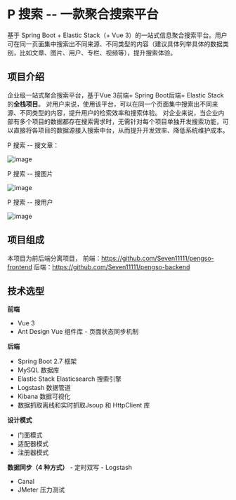 # P 搜索 -- 一款聚合搜索平台
基于 Spring Boot + Elastic Stack（+ Vue 3）的一站式信息聚合搜索平台。用户可在同一页面集中搜索出不同来源、不同类型的内容（建议具体列举具体的数据类别，比如文章、图片、用户、专栏、视频等），提升搜索体验。

## 项目介绍
企业级一站式聚合搜索平台，基于Vue 3前端+ Spring Boot后端+ Elastic Stack的**全栈项目**。
对用户来说，使用该平台，可以在同一个页面集中搜索出不同来源、不同类型的内容，提升用户的检索效率和搜索体验。
对企业来说，当企业内部有多个项目的数据都存在搜索需求时，无需针对每个项目单独开发搜索功能，可以直接将各项目的数据源接入搜索中台，从而提升开发效率、降低系统维护成本。

P 搜索 -- 搜文章：

![image](https://github.com/Seven11111/pengso-backend/assets/101923429/64c459ea-df92-45c6-8a81-c0854388cfda)

P 搜索 -- 搜图片

![image](https://github.com/Seven11111/pengso-backend/assets/101923429/7f26feb1-35b5-4673-904f-5627f271ffaa)

P 搜索 -- 搜用户

![image](https://github.com/Seven11111/pengso-backend/assets/101923429/8f7f25ec-4a7f-401f-8bbf-e5e7f2d616d0)

## 项目组成
本项目为前后端分离项目，
前端：https://github.com/Seven11111/pengso-frontend
后端：https://github.com/Seven11111/pengso-backend

## 技术选型

**前端**

- ​Vue 3​
- Ant Design Vue 组件库
​- 页面状态同步机制​​

**后端**

- ​Spring Boot 2.7 框架
- MySQL 数据库
- Elastic Stack ​Elasticsearch 搜索引擎
- Logstash 数据管道
- Kibana 数据可视化
- 数据抓取​离线和实时抓取​Jsoup 和 HttpClient 库​

**设计模式** ​
- 门面模式​
- 适配器模式​
- 注册器模式

​**数据同步（4 种方式）** 
​- 定时​双写
​- Logstash​
- Canal​
- JMeter 压力测试



